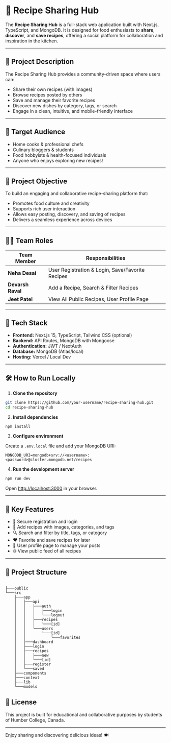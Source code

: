 # 🍳 Recipe Sharing Hub

The **Recipe Sharing Hub** is a full-stack web application built with Next.js, TypeScript, and MongoDB. It is designed for food enthusiasts to **share**, **discover**, and **save recipes**, offering a social platform for collaboration and inspiration in the kitchen.

---

## 📝 Project Description

The Recipe Sharing Hub provides a community-driven space where users can:
- Share their own recipes (with images)
- Browse recipes posted by others
- Save and manage their favorite recipes
- Discover new dishes by category, tags, or search
- Engage in a clean, intuitive, and mobile-friendly interface

---

## 🎯 Target Audience

- Home cooks & professional chefs  
- Culinary bloggers & students  
- Food hobbyists & health-focused individuals  
- Anyone who enjoys exploring new recipes!

---

## 🥅 Project Objective

To build an engaging and collaborative recipe-sharing platform that:
- Promotes food culture and creativity  
- Supports rich user interaction  
- Allows easy posting, discovery, and saving of recipes  
- Delivers a seamless experience across devices

---

## 👨‍💻 Team Roles

| Team Member     | Responsibilities                               |
|------------------|-------------------------------------------------|
| **Neha Desai**   | User Registration & Login, Save/Favorite Recipes |
| **Devarsh Raval**| Add a Recipe, Search & Filter Recipes           |
| **Jeet Patel**   | View All Public Recipes, User Profile Page      |

---

## 🚀 Tech Stack

- **Frontend:** Next.js 15, TypeScript, Tailwind CSS (optional)
- **Backend:** API Routes, MongoDB with Mongoose
- **Authentication:** JWT / NextAuth
- **Database:** MongoDB (Atlas/local)
- **Hosting:** Vercel / Local Dev

---

## 🛠️ How to Run Locally

1. **Clone the repository**

```bash
git clone https://github.com/your-username/recipe-sharing-hub.git
cd recipe-sharing-hub
```

2. **Install dependencies**

```bash
npm install
```

3. **Configure environment**

Create a `.env.local` file and add your MongoDB URI:

```env
MONGODB_URI=mongodb+srv://<username>:<password>@cluster.mongodb.net/recipes
```

4. **Run the development server**

```bash
npm run dev
```

Open [http://localhost:3000](http://localhost:3000) in your browser.

---

## 🧩 Key Features

- 🔐 Secure registration and login
- 🍲 Add recipes with images, categories, and tags
- 🔍 Search and filter by title, tags, or category
- ❤️ Favorite and save recipes for later
- 👤 User profile page to manage your posts
- 🌐 View public feed of all recipes

---

## 📁 Project Structure

```

├───public
└───src
    ├───app
    │   ├───api
    │   │   ├───auth
    │   │   │   ├───login
    │   │   │   └───logout
    │   │   ├───recipes
    │   │   │   └───[id]
    │   │   └───users
    │   │       └───[id]
    │   │           └───favorites
    │   ├───dashboard
    │   ├───login
    │   ├───recipes
    │   │   ├───new
    │   │   └───[id]
    │   ├───register
    │   └───saved
    ├───components
    ├───context
    ├───lib
    └───models
```

## 📄 License

This project is built for educational and collaborative purposes by students of Humber College, Canada.

---

Enjoy sharing and discovering delicious ideas! 🍽️
